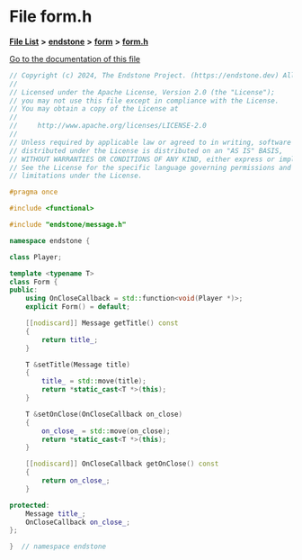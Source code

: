 

# File form.h

[**File List**](files.md) **>** [**endstone**](dir_6cf277b678674f97c7a2b6b3b2447b33.md) **>** [**form**](dir_0fd3b458603af3963ebb9c312a9238ec.md) **>** [**form.h**](form_8h.md)

[Go to the documentation of this file](form_8h.md)


```C++
// Copyright (c) 2024, The Endstone Project. (https://endstone.dev) All Rights Reserved.
//
// Licensed under the Apache License, Version 2.0 (the "License");
// you may not use this file except in compliance with the License.
// You may obtain a copy of the License at
//
//     http://www.apache.org/licenses/LICENSE-2.0
//
// Unless required by applicable law or agreed to in writing, software
// distributed under the License is distributed on an "AS IS" BASIS,
// WITHOUT WARRANTIES OR CONDITIONS OF ANY KIND, either express or implied.
// See the License for the specific language governing permissions and
// limitations under the License.

#pragma once

#include <functional>

#include "endstone/message.h"

namespace endstone {

class Player;

template <typename T>
class Form {
public:
    using OnCloseCallback = std::function<void(Player *)>;
    explicit Form() = default;

    [[nodiscard]] Message getTitle() const
    {
        return title_;
    }

    T &setTitle(Message title)
    {
        title_ = std::move(title);
        return *static_cast<T *>(this);
    }

    T &setOnClose(OnCloseCallback on_close)
    {
        on_close_ = std::move(on_close);
        return *static_cast<T *>(this);
    }

    [[nodiscard]] OnCloseCallback getOnClose() const
    {
        return on_close_;
    }

protected:
    Message title_;
    OnCloseCallback on_close_;
};

}  // namespace endstone
```


